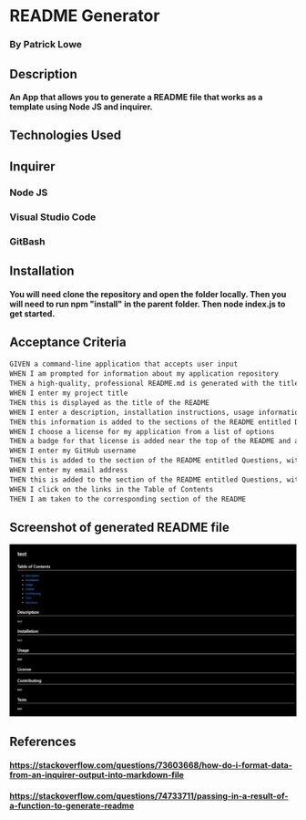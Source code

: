 # README Generator

### By Patrick Lowe

## Description

#### An App that allows you to generate a README file that works as a template using Node JS and inquirer.

## Technologies Used

## Inquirer

### Node JS

### Visual Studio Code

### GitBash

## Installation

#### You will need clone the repository and open the folder locally. Then you will need to run npm "install" in the parent folder. Then node index.js to get started.

## Acceptance Criteria

```md
GIVEN a command-line application that accepts user input
WHEN I am prompted for information about my application repository
THEN a high-quality, professional README.md is generated with the title of my project and sections entitled Description, Table of Contents, Installation, Usage, License, Contributing, Tests, and Questions
WHEN I enter my project title
THEN this is displayed as the title of the README
WHEN I enter a description, installation instructions, usage information, contribution guidelines, and test instructions
THEN this information is added to the sections of the README entitled Description, Installation, Usage, Contributing, and Tests
WHEN I choose a license for my application from a list of options
THEN a badge for that license is added near the top of the README and a notice is added to the section of the README entitled License that explains which license the application is covered under
WHEN I enter my GitHub username
THEN this is added to the section of the README entitled Questions, with a link to my GitHub profile
WHEN I enter my email address
THEN this is added to the section of the README entitled Questions, with instructions on how to reach me with additional questions
WHEN I click on the links in the Table of Contents
THEN I am taken to the corresponding section of the README
```

## Screenshot of generated README file

![READ ME](/images/ScreenshotReadme.png)

## References

#### https://stackoverflow.com/questions/73603668/how-do-i-format-data-from-an-inquirer-output-into-markdown-file

#### https://stackoverflow.com/questions/74733711/passing-in-a-result-of-a-function-to-generate-readme
